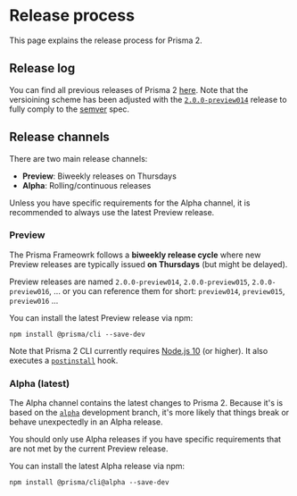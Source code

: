 # Release process

This page explains the release process for Prisma 2.

## Release log

You can find all previous releases of Prisma 2 [here](https://github.com/prisma/prisma2/releases). Note that the versioining scheme has been adjusted with the [`2.0.0-preview014`](https://github.com/prisma/prisma2/releases/tag/2.0.0-preview014) release to fully comply to the [semver](https://semver.org/) spec.

## Release channels

There are two main release channels:

- **Preview**: Biweekly releases on Thursdays
- **Alpha**: Rolling/continuous releases

Unless you have specific requirements for the Alpha channel, it is recommended to always use the latest Preview release.

### Preview

The Prisma Frameowrk follows a **biweekly release cycle** where new Preview releases are typically issued **on Thursdays** (but might be delayed).

Preview releases are named `2.0.0-preview014`, `2.0.0-preview015`, `2.0.0-preview016`, ... or you can reference them for short: `preview014`, `preview015`, `preview016` ...

You can install the latest Preview release via npm:

```
npm install @prisma/cli --save-dev
```

Note that Prisma 2 CLI currently requires [Node.js 10](https://nodejs.org/en/download/releases/) (or higher). It also executes a [`postinstall`](./prisma2-cli.md#the-postinstall-hook) hook.

### Alpha (latest)

The Alpha channel contains the latest changes to Prisma 2. Because it's is based on the [`alpha`](https://github.com/prisma/prisma2/tree/alpha) development branch, it's more likely that things break or behave unexpectedly in an Alpha release.

You should only use Alpha releases if you have specific requirements that are not met by the current Preview release.

You can install the latest Alpha release via npm:

```
npm install @prisma/cli@alpha --save-dev
```
